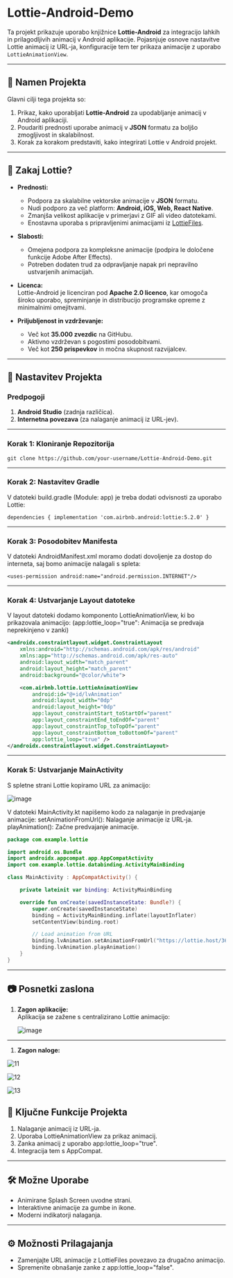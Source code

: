 Lottie-Android-Demo
===================

Ta projekt prikazuje uporabo knjižnice **Lottie-Android** za integracijo lahkih in prilagodljivih animacij v Android aplikacije. Pojasnjuje osnove nastavitve Lottie animacij iz URL-ja, konfiguracije tem ter prikaza animacije z uporabo `LottieAnimationView`.

* * * * *

🎯 **Namen Projekta**
---------------------

Glavni cilji tega projekta so:

1. Prikaz, kako uporabljati **Lottie-Android** za upodabljanje animacij v Android aplikaciji.
2. Poudariti prednosti uporabe animacij v **JSON** formatu za boljšo zmogljivost in skalabilnost.
3. Korak za korakom predstaviti, kako integrirati Lottie v Android projekt.

* * * * *

📌 **Zakaj Lottie?**
--------------------

- **Prednosti:**
   - Podpora za skalabilne vektorske animacije v **JSON** formatu.
   - Nudi podporo za več platform: **Android, iOS, Web, React Native**.
   - Zmanjša velikost aplikacije v primerjavi z GIF ali video datotekami.
   - Enostavna uporaba s pripravljenimi animacijami iz [LottieFiles](https://lottiefiles.com/).

- **Slabosti:**
   - Omejena podpora za kompleksne animacije (podpira le določene funkcije Adobe After Effects).
   - Potreben dodaten trud za odpravljanje napak pri nepravilno ustvarjenih animacijah.

- **Licenca:**  
   Lottie-Android je licenciran pod **Apache 2.0 licenco**, kar omogoča široko uporabo, spreminjanje in distribucijo programske opreme z minimalnimi omejitvami.

- **Priljubljenost in vzdrževanje:**
   - Več kot **35.000 zvezdic** na GitHubu.
   - Aktivno vzdrževan s pogostimi posodobitvami.
   - Več kot **250 prispevkov** in močna skupnost razvijalcev.

* * * * *


🚀 **Nastavitev Projekta**
--------------------------

### Predpogoji
1. **Android Studio** (zadnja različica).  
2. **Internetna povezava** (za nalaganje animacij iz URL-jev).


* * * * *

### Korak 1: **Kloniranje Repozitorija**


`git clone https://github.com/your-username/Lottie-Android-Demo.git`

* * * * *

### Korak 2: **Nastavitev Gradle**

V datoteki build.gradle (Module: app) je treba dodati odvisnosti za uporabo Lottie:

`dependencies {
    implementation 'com.airbnb.android:lottie:5.2.0'
}`

* * * * *

### Korak 3: **Posodobitev Manifesta**

V datoteki AndroidManifest.xml moramo dodati dovoljenje za dostop do interneta, saj bomo animacije nalagali s spleta:

`<uses-permission android:name="android.permission.INTERNET"/>`

* * * * *

### Korak 4: **Ustvarjanje Layout datoteke**

V layout datoteki dodamo komponento LottieAnimationView, ki bo prikazovala animacijo:
(app:lottie_loop="true": Animacija se predvaja neprekinjeno v zanki)

```xml
<androidx.constraintlayout.widget.ConstraintLayout
    xmlns:android="http://schemas.android.com/apk/res/android"
    xmlns:app="http://schemas.android.com/apk/res-auto"
    android:layout_width="match_parent"
    android:layout_height="match_parent"
    android:background="@color/white">

    <com.airbnb.lottie.LottieAnimationView
        android:id="@+id/lvAnimation"
        android:layout_width="0dp"
        android:layout_height="0dp"
        app:layout_constraintStart_toStartOf="parent"
        app:layout_constraintEnd_toEndOf="parent"
        app:layout_constraintTop_toTopOf="parent"
        app:layout_constraintBottom_toBottomOf="parent"
        app:lottie_loop="true" />
</androidx.constraintlayout.widget.ConstraintLayout>
```

* * * * *

### Korak 5: **Ustvarjanje MainActivity**

S spletne strani Lottie kopiramo URL za animacijo:

![image](https://github.com/user-attachments/assets/cb1f55e4-db98-4925-bf5f-fa0a5cc1f400)

V datoteki MainActivity.kt napišemo kodo za nalaganje in predvajanje animacije:
setAnimationFromUrl(): Nalaganje animacije iz URL-ja.
playAnimation(): Začne predvajanje animacije.

```kotlin
package com.example.lottie

import android.os.Bundle
import androidx.appcompat.app.AppCompatActivity
import com.example.lottie.databinding.ActivityMainBinding

class MainActivity : AppCompatActivity() {

    private lateinit var binding: ActivityMainBinding

    override fun onCreate(savedInstanceState: Bundle?) {
        super.onCreate(savedInstanceState)
        binding = ActivityMainBinding.inflate(layoutInflater)
        setContentView(binding.root)

        // Load animation from URL
        binding.lvAnimation.setAnimationFromUrl("https://lottie.host/36c39f2f-843a-4de8-8ac4-7edaa493d7b2/jaUHgECdIb.lottie")
        binding.lvAnimation.playAnimation()
    }
}
```

* * * * *

📷 **Posnetki zaslona**
------------------

1.  **Zagon aplikacije:**\
    Aplikacija se zažene s centralizirano Lottie animacijo:
    
    ![image](https://github.com/user-attachments/assets/be1f5275-516c-461d-98ac-be973325d9bb)

* * * * *

1.  **Zagon naloge:**

   ![11](https://github.com/user-attachments/assets/627eb0a2-5782-4ed2-b2e3-d04b96caeb1f)

   ![12](https://github.com/user-attachments/assets/02eb7cdb-0726-4590-a098-5570c687bfc4)

   ![13](https://github.com/user-attachments/assets/bf25bafa-fe84-4ca6-9f5e-b1caafb5d926)


📖 **Ključne Funkcije Projekta**
--------------------------------

1.  Nalaganje animacij iz URL-ja.
2.  Uporaba LottieAnimationView za prikaz animacij.
3.  Zanka animacij z uporabo app:lottie_loop="true".
4.  Integracija tem s AppCompat.

* * * * *

🛠 **Možne Uporabe**
--------------------------

-   Animirane Splash Screen uvodne strani.
-   Interaktivne animacije za gumbe in ikone.
-   Moderni indikatorji nalaganja.

* * * * *

⚙️ **Možnosti Prilagajanja**
----------------------------

-   Zamenjajte URL animacije z LottieFiles povezavo za drugačno animacijo.
-   Spremenite obnašanje zanke z app:lottie_loop="false".
